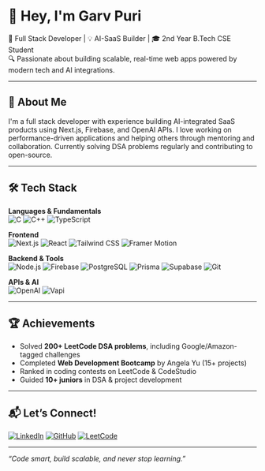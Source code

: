 # 👋 Hey, I'm Garv Puri

🚀 Full Stack Developer | 💡 AI-SaaS Builder | 🎓 2nd Year B.Tech CSE Student  
🔍 Passionate about building scalable, real-time web apps powered by modern tech and AI integrations.

---

## 🧠 About Me

I'm a full stack developer with experience building AI-integrated SaaS products using Next.js, Firebase, and OpenAI APIs. I love working on performance-driven applications and helping others through mentoring and collaboration. Currently solving DSA problems regularly and contributing to open-source.

---

## 🛠️ Tech Stack

**Languages & Fundamentals**  
![C](https://img.shields.io/badge/C-00599C?style=flat&logo=c&logoColor=white)
![C++](https://img.shields.io/badge/C++-00599C?style=flat&logo=c%2B%2B&logoColor=white)
![TypeScript](https://img.shields.io/badge/TypeScript-3178C6?style=flat&logo=typescript&logoColor=white)

**Frontend**  
![Next.js](https://img.shields.io/badge/Next.js-000?style=flat&logo=nextdotjs)
![React](https://img.shields.io/badge/React-20232A?style=flat&logo=react&logoColor=61DAFB)
![Tailwind CSS](https://img.shields.io/badge/Tailwind-06B6D4?style=flat&logo=tailwindcss&logoColor=white)
![Framer Motion](https://img.shields.io/badge/Framer%20Motion-0055FF?style=flat&logo=framer&logoColor=white)

**Backend & Tools**  
![Node.js](https://img.shields.io/badge/Node.js-339933?style=flat&logo=nodedotjs&logoColor=white)
![Firebase](https://img.shields.io/badge/Firebase-FFCA28?style=flat&logo=firebase&logoColor=black)
![PostgreSQL](https://img.shields.io/badge/PostgreSQL-4169E1?style=flat&logo=postgresql&logoColor=white)
![Prisma](https://img.shields.io/badge/Prisma-3982CE?style=flat&logo=prisma)
![Supabase](https://img.shields.io/badge/Supabase-3ECF8E?style=flat&logo=supabase&logoColor=white)
![Git](https://img.shields.io/badge/Git-F05032?style=flat&logo=git&logoColor=white)

**APIs & AI**  
![OpenAI](https://img.shields.io/badge/OpenAI-412991?style=flat&logo=openai&logoColor=white)
![Vapi](https://img.shields.io/badge/Vapi%20SDK-000?style=flat)

---

## 🏆 Achievements

- Solved **200+ LeetCode DSA problems**, including Google/Amazon-tagged challenges
- Completed **Web Development Bootcamp** by Angela Yu (15+ projects)
- Ranked in coding contests on LeetCode & CodeStudio
- Guided **10+ juniors** in DSA & project development

---

## 📬 Let’s Connect!

[![LinkedIn](https://img.shields.io/badge/-LinkedIn-blue?logo=linkedin&style=flat)](https://linkedin.com/in/garvpuri)
[![GitHub](https://img.shields.io/badge/-GitHub-181717?logo=github&style=flat)](https://github.com/tech-garv)
[![LeetCode](https://img.shields.io/badge/-LeetCode-orange?logo=leetcode&style=flat)](https://leetcode.com/u/GARVPURI/)

---

*“Code smart, build scalable, and never stop learning.”*
